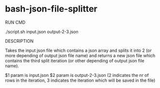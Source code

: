 # bash-json-file-splitter
RUN CMD

./script.sh input.json output-2-3.json

DESCRIPTION

Takes the input json file which contains a json array and splits it into 2 (or more depending of output json file name) and returns a new json file which contains
the third split iteration (or other depending of output json file name).

$1 param is input.json
$2 param is output-2-3.json (2 indicates the  nr of rows in the iteration, 3 indicates the iteration which will be saved in the file) 
